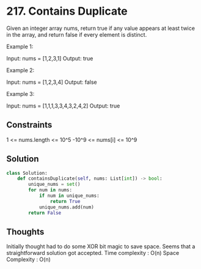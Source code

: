 # 217. Contains Duplicate

Given an integer array nums, return true if any value appears at least twice in the array, and return false if every element is distinct.

Example 1:

Input: nums = [1,2,3,1]
Output: true

Example 2:

Input: nums = [1,2,3,4]
Output: false

Example 3:

Input: nums = [1,1,1,3,3,4,3,2,4,2]
Output: true

## Constraints

1 <= nums.length <= 10^5
-10^9 <= nums[i] <= 10^9

## Solution

```python
class Solution:
    def containsDuplicate(self, nums: List[int]) -> bool:
        unique_nums = set()
        for num in nums:
            if num in unique_nums:
                return True
            unique_nums.add(num)
        return False
```

## Thoughts

Initially thought had to do some XOR bit magic to save space. Seems that a straightforward solution got accepted.
Time complexity : O(n)
Space Complexity : O(n)
